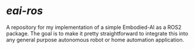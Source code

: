 # _eai-ros_

A repository for my implementation of a simple Embodied-AI as a ROS2 package. The goal is to make it pretty straightforward to integrate this into any general purpose autonomous robot or home automation application.

